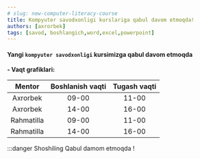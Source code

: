 ```yaml
---
# slug: new-computer-literacy-course
title: Kompyuter savodxonligi kurslariga qabul davom etmoqda!
authors: [axrorbek]
tags: [savod, boshlangich,word,excel,powerpoint]
---
```


#### Yangi `kompyuter savodxonligi` kursimizga qabul davom etmoqda

**- Vaqt grafiklari:**

  | Mentor | Boshlanish vaqti | Tugash vaqti |
  |:------:|:----------------:|:------------:|
  | Axrorbek | 09-00 | 11-00 |
  | Axrorbek | 14-00 | 16-00 |
  | Rahmatilla | 09-00 | 11-00 |
  | Rahmatilla | 14-00 | 16-00 |

:::danger Shoshiling
Qabul damom etmoqda !